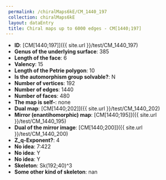 ```yaml
--- 
 permalink: /chiralMaps6kE/CM_1440_197 
 collection: chiralMaps6kE
 layout: dataEntry
 title: Chiral maps up to 6000 edges - CM[1440;197]
---
```


- **ID**: [CM[1440;197]]({{ site.url }}/test/CM_1440_197)
- **Genus of the underlying surface**: 385
- **Length of the face**: 6
- **Valency**: 15
- **Length of the Petrie polygon**: 10
- **Is the automorphism group solvable?**: N
- **Number of vertices**: 192
- **Number of edges**: 1440
- **Number of faces**: 480
- **The map is self-**: none
- **Dual map**: [CM[1440;202]]({{ site.url }}/test/CM_1440_202)
- **Mirror (enantihomorphic) map**: [CM[1440;195]]({{ site.url }}/test/CM_1440_195)
- **Dual of the mirror image**: [CM[1440;200]]({{ site.url }}/test/CM_1440_200)
- **Z_q-Exponent?**: 4
- **No idea**:  7:422
- **No idea**: Y
- **No idea**: Y
- **Skeleton**: Sk(192;40)^3
- **Some other kind of skeleton**: nan
